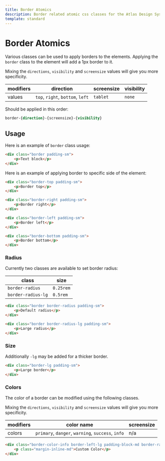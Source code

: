 ```yaml
---
title: Border Atomics
description: Border related atomic css classes for the Atlas Design System
template: standard
---
```


# Border Atomics

Various classes can be used to apply borders to the elements. Applying the `border` class to the element will add a 1px border to it.

Mixing the `directions`, `visibility` and `screensize` values will give you more specificity.

| modifiers | direction                        | screensize | visibility |
| --------- | -------------------------------- | ---------- | ---------- |
| values    | `top`, `right`, `bottom`, `left` | `tablet`   | `none`     |

Should be applied in this order:

```css
border-{direction}-{screensize}-{visibility}
```

## Usage

Here is an example of `border` class usage:

```html
<div class="border padding-sm">
	<p>Text block</p>
</div>
```

Here is an example of applying border to specific side of the element:

```html
<div class="border-top padding-sm">
	<p>Border top</p>
</div>
```

```html
<div class="border-right padding-sm">
	<p>Border right</p>
</div>
```

```html
<div class="border-left padding-sm">
	<p>Border left</p>
</div>
```

```html
<div class="border-bottom padding-sm">
	<p>Border bottom</p>
</div>
```

### Radius

Currently two classes are available to set border radius:

| class              | size      |
| ------------------ | --------- |
| `border-radius`    | `0.25rem` |
| `border-radius-lg` | `0.5rem`  |

```html
<div class="border border-radius padding-sm">
	<p>Default radius</p>
</div>
```

```html
<div class="border border-radius-lg padding-sm">
	<p>Large radius</p>
</div>
```

### Size

Additionally `-lg` may be added for a thicker border.

```html
<div class="border-lg padding-sm">
	<p>Large border</p>
</div>
```

### Colors

The color of a border can be modified using the following classes.

Mixing the `directions`, `visibility` and `screensize` values will give you more specificity.

| modifiers | color name                                        | screensize |
| --------- | ------------------------------------------------- | ---------- |
| colors    | `primary`, `danger`, `warning`, `success`, `info` | n/a        |

```html
<div class="border-color-info border-left-lg padding-block-md border-radius">
	<p class="margin-inline-md">Custom Color</p>
</div>
```
